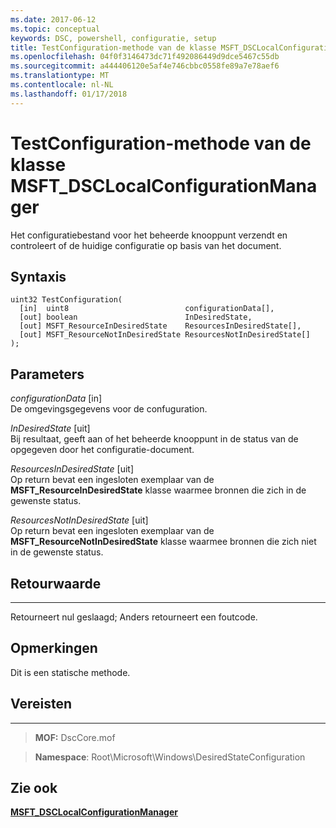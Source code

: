 ```yaml
---
ms.date: 2017-06-12
ms.topic: conceptual
keywords: DSC, powershell, configuratie, setup
title: TestConfiguration-methode van de klasse MSFT_DSCLocalConfigurationManager
ms.openlocfilehash: 04f0f3146473dc71f492086449d9dce5467c55db
ms.sourcegitcommit: a444406120e5af4e746cbbc0558fe89a7e78aef6
ms.translationtype: MT
ms.contentlocale: nl-NL
ms.lasthandoff: 01/17/2018
---
```

# <a name="testconfiguration-method-of-the-msftdsclocalconfigurationmanager-class"></a>TestConfiguration-methode van de klasse MSFT_DSCLocalConfigurationManager

Het configuratiebestand voor het beheerde knooppunt verzendt en controleert of de huidige configuratie op basis van het document.

<a name="syntax"></a>Syntaxis
------

```mof
uint32 TestConfiguration(
  [in]  uint8                          configurationData[],
  [out] boolean                        InDesiredState,
  [out] MSFT_ResourceInDesiredState    ResourcesInDesiredState[],
  [out] MSFT_ResourceNotInDesiredState ResourcesNotInDesiredState[]
);
```

<a name="parameters"></a>Parameters
----------

*configurationData* \[in\]  
De omgevingsgegevens voor de confuguration.

*InDesiredState* \[uit\]  
Bij resultaat, geeft aan of het beheerde knooppunt in de status van de opgegeven door het configuratie-document.

*ResourcesInDesiredState* \[uit\]  
Op return bevat een ingesloten exemplaar van de **MSFT_ResourceInDesiredState** klasse waarmee bronnen die zich in de gewenste status.

*ResourcesNotInDesiredState* \[uit\]  
Op return bevat een ingesloten exemplaar van de **MSFT_ResourceNotInDesiredState** klasse waarmee bronnen die zich niet in de gewenste status.

## <a name="return-value"></a>Retourwaarde
------------

Retourneert nul geslaagd; Anders retourneert een foutcode.

## <a name="remarks"></a>Opmerkingen

Dit is een statische methode.

## <a name="requirements"></a>Vereisten
------------
>**MOF:** DscCore.mof

>**Namespace**: Root\Microsoft\Windows\DesiredStateConfiguration


## <a name="see-also"></a>Zie ook


[**MSFT_DSCLocalConfigurationManager**](msft-dsclocalconfigurationmanager.md)


 

 



